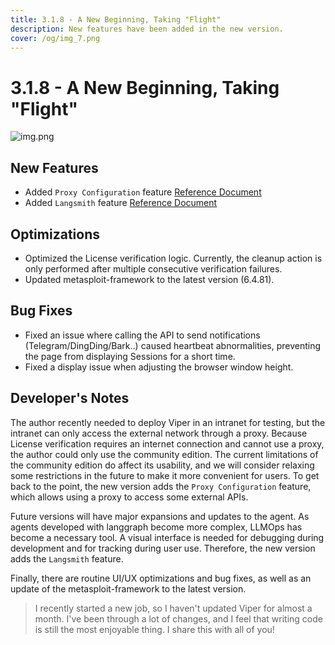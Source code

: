 ```yaml
---
title: 3.1.8 - A New Beginning, Taking "Flight"
description: New features have been added in the new version.
cover: /og/img_7.png
---
```


# 3.1.8 - A New Beginning, Taking "Flight"

![img.png](3_1_8_New_Start_To_Fly/img.png)

## New Features

- Added `Proxy Configuration` feature [Reference Document](../guide/proxy_config.md)
- Added `Langsmith` feature [Reference Document](../guide/langsmith_config.md)

## Optimizations

- Optimized the License verification logic. Currently, the cleanup action is only performed after multiple consecutive verification failures.
- Updated metasploit-framework to the latest version (6.4.81).

## Bug Fixes

- Fixed an issue where calling the API to send notifications (Telegram/DingDing/Bark..) caused heartbeat abnormalities, preventing the page from displaying Sessions for a short time.
- Fixed a display issue when adjusting the browser window height.

## Developer's Notes

The author recently needed to deploy Viper in an intranet for testing, but the intranet can only access the external network through a proxy. Because License verification requires an internet connection and cannot use a proxy, the author could only use the community edition. The current limitations of the community edition do affect its usability, and we will consider relaxing some restrictions in the future to make it more convenient for users.
To get back to the point, the new version adds the `Proxy Configuration` feature, which allows using a proxy to access some external APIs.

Future versions will have major expansions and updates to the agent. As agents developed with langgraph become more complex, LLMOps has become a necessary tool. A visual interface is needed for debugging during development and for tracking during user use. Therefore, the new version adds the `Langsmith` feature.

Finally, there are routine UI/UX optimizations and bug fixes, as well as an update of the metasploit-framework to the latest version.

> I recently started a new job, so I haven't updated Viper for almost a month. I've been through a lot of changes, and I feel that writing code is still the most enjoyable thing. I share this with all of you!

